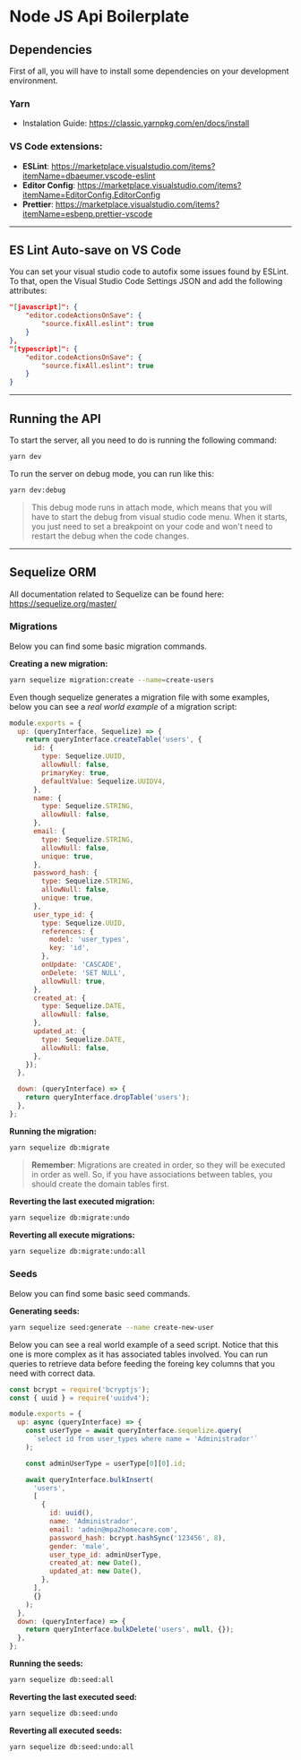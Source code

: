 # Node JS Api Boilerplate

## Dependencies
First of all, you will have to install some dependencies on your development environment.

### Yarn
- Instalation Guide: https://classic.yarnpkg.com/en/docs/install

### VS Code extensions:
- **ESLint**: https://marketplace.visualstudio.com/items?itemName=dbaeumer.vscode-eslint
- **Editor Config**: https://marketplace.visualstudio.com/items?itemName=EditorConfig.EditorConfig
- **Prettier**: https://marketplace.visualstudio.com/items?itemName=esbenp.prettier-vscode


---

## ES Lint Auto-save on VS Code
You can set your visual studio code to autofix some issues found by ESLint. To that, open the Visual Studio Code Settings JSON and add the following attributes:
```json
"[javascript]": {
    "editor.codeActionsOnSave": {
        "source.fixAll.eslint": true
    }
},
"[typescript]": {
    "editor.codeActionsOnSave": {
        "source.fixAll.eslint": true
    }
}
```

---

## Running the API
To start the server, all you need to do is running the following command:
```bash
yarn dev
```
To run the server on debug mode, you can run like this:
```bash
yarn dev:debug
```
> This debug mode runs in attach mode, which means that you will have to start the debug from visual studio code menu. When it starts, you just need to set a breakpoint on your code and won't need to restart the debug when the code changes.

---

## Sequelize ORM
All documentation related to Sequelize can be found here: https://sequelize.org/master/

### Migrations
Below you can find some basic migration commands.

**Creating a new migration:**
```bash
yarn sequelize migration:create --name=create-users
```

Even though sequelize generates a migration file with some examples, below you can see a *real world example* of a migration script:
```javascript
module.exports = {
  up: (queryInterface, Sequelize) => {
    return queryInterface.createTable('users', {
      id: {
        type: Sequelize.UUID,
        allowNull: false,
        primaryKey: true,
        defaultValue: Sequelize.UUIDV4,
      },
      name: {
        type: Sequelize.STRING,
        allowNull: false,
      },
      email: {
        type: Sequelize.STRING,
        allowNull: false,
        unique: true,
      },
      password_hash: {
        type: Sequelize.STRING,
        allowNull: false,
        unique: true,
      },
      user_type_id: {
        type: Sequelize.UUID,
        references: {
          model: 'user_types',
          key: 'id',
        },
        onUpdate: 'CASCADE',
        onDelete: 'SET NULL',
        allowNull: true,
      },
      created_at: {
        type: Sequelize.DATE,
        allowNull: false,
      },
      updated_at: {
        type: Sequelize.DATE,
        allowNull: false,
      },
    });
  },

  down: (queryInterface) => {
    return queryInterface.dropTable('users');
  },
};
```

**Running the migration:**
```bash
yarn sequelize db:migrate
```
> **Remember**: Migrations are created in order, so they will be executed in order as well. So, if you have associations between tables, you should create the domain tables first.

**Reverting the last executed migration:**
```bash
yarn sequelize db:migrate:undo
```

**Reverting all execute migrations:**
```bash
yarn sequelize db:migrate:undo:all
```

### Seeds
Below you can find some basic seed commands.

**Generating seeds:**
```bash
yarn sequelize seed:generate --name create-new-user
```
Below you can see a real world example of a seed script. Notice that this one is more complex as it has associated tables involved. You can run queries to retrieve data before feeding the foreing key columns that you need with correct data.
```javascript
const bcrypt = require('bcryptjs');
const { uuid } = require('uuidv4');

module.exports = {
  up: async (queryInterface) => {
    const userType = await queryInterface.sequelize.query(
      `select id from user_types where name = 'Administrador'`
    );

    const adminUserType = userType[0][0].id;

    await queryInterface.bulkInsert(
      'users',
      [
        {
          id: uuid(),
          name: 'Administrador',
          email: 'admin@mpa2homecare.com',
          password_hash: bcrypt.hashSync('123456', 8),
          gender: 'male',
          user_type_id: adminUserType,
          created_at: new Date(),
          updated_at: new Date(),
        },
      ],
      {}
    );
  },
  down: (queryInterface) => {
    return queryInterface.bulkDelete('users', null, {});
  },
};
```

**Running the seeds:**
```bash
yarn sequelize db:seed:all
```

**Reverting the last executed seed:**
```bash
yarn sequelize db:seed:undo
```

**Reverting all executed seeds:**
```bash
yarn sequelize db:seed:undo:all
```
